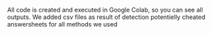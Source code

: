 All code is created and executed in Google Colab, so you can see all outputs.
We added csv files as result of detection potentielly cheated answersheets for all methods we used
